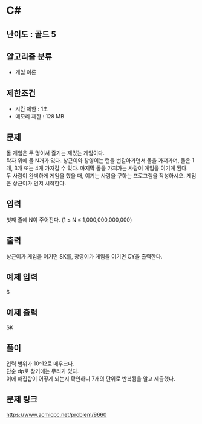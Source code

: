 # C#

## 난이도 : 골드 5

## 알고리즘 분류
  - 게임 이론

## 제한조건
  - 시간 제한 : 1초
  - 메모리 제한 : 128 MB

## 문제
돌 게임은 두 명이서 즐기는 재밌는 게임이다.<br/>
탁자 위에 돌 N개가 있다. 상근이와 창영이는 턴을 번갈아가면서 돌을 가져가며, 돌은 1개, 3개 또는 4개 가져갈 수 있다. 마지막 돌을 가져가는 사람이 게임을 이기게 된다.<br/>
두 사람이 완벽하게 게임을 했을 때, 이기는 사람을 구하는 프로그램을 작성하시오. 게임은 상근이가 먼저 시작한다.<br/>

## 입력
첫째 줄에 N이 주어진다. (1 ≤ N ≤ 1,000,000,000,000)<br/>

## 출력
상근이가 게임을 이기면 SK를, 창영이가 게임을 이기면 CY을 출력한다.<br/>

## 예제 입력
6<br/>

## 예제 출력
SK<br/>

## 풀이
입력 범위가 10^12로 매우크다.<br/>
단순 dp로 찾기에는 무리가 있다.<br/>
이에 해집합이 어떻게 되는지 확인하니 7개의 단위로 반복됨을 알고 제출했다.<br/>

## 문제 링크
https://www.acmicpc.net/problem/9660